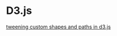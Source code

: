 # D3.js  

[tweening custom shapes and paths in d3.js](http://andyshora.com/tweening-shapes-paths-d3-js.html)  
